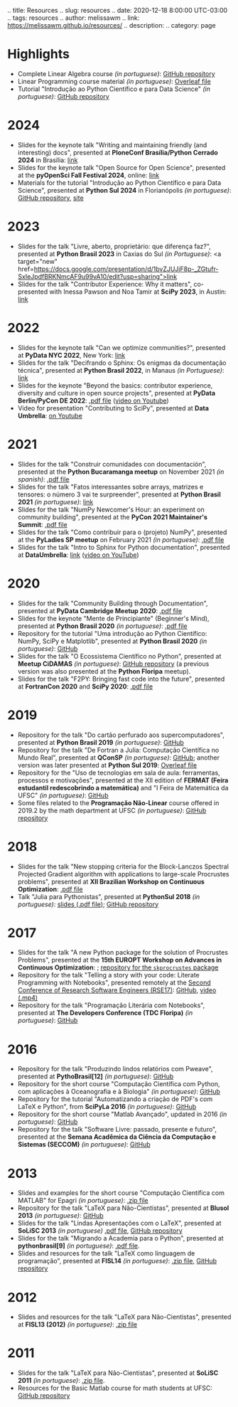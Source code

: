 .. title: Resources
.. slug: resources
.. date: 2020-12-18 8:00:00 UTC-03:00
.. tags: resources
.. author: melissawm
.. link: https://melissawm.github.io/resources/
.. description:
.. category: page

Highlights
==========

* Complete Linear Algebra course *(in portuguese)*: <a href="https://github.com/melissawm/algebralinear">GitHub repository</a>
* Linear Programming course material *(in portuguese)*: <a href="https://www.overleaf.com/read/kycmpxvpcznr">Overleaf file</a>
* Tutorial "Introdução ao Python Científico e para Data Science" *(in portuguese)*: <a href="https://github.com/melissawm/tutorial-pysul2024">GitHub repository</a>

2024
====

* Slides for the keynote talk "Writing and maintaining friendly (and interesting) docs", presented at **PloneConf Brasília/Python Cerrado 2024** in Brasília: <a href="https://docs.google.com/presentation/d/1ArNctAGwRyGIAYBlMreP0zUmV3Zs7Z2-E1eiGwgvF0Y/edit?usp=sharing">link</a>
* Slides for the keynote talk "Open Source for Open Science", presented at the **pyOpenSci Fall Festival 2024**, online: <a href="https://docs.google.com/presentation/d/1htgUtLG-XkpX2smWA8495zy7w2rZ0ckg/edit?usp=sharing&ouid=100285823011991353639&rtpof=true&sd=true">link</a>
* Materials for the tutorial "Introdução ao Python Científico e para Data Science", presented at **Python Sul 2024** in Florianópolis *(in portuguese)*: <a href="https://github.com/melissawm/tutorial-pysul2024">GitHub repository</a>, <a href="https://melissawm.github.io/tutorial-pysul2024">site</a>

2023
====

* Slides for the talk "Livre, aberto, proprietário: que diferença faz?", presented at **Python Brasil 2023** in Caxias do Sul *(in Portuguese)*: <a target="new" href=https://docs.google.com/presentation/d/1bvZJUJjF8p-_ZGtufr-SxIeJpdfBRKNmcAF9u99vA10/edit?usp=sharing">link</a>
* Slides for the talk "Contributor Experience: Why it matters", co-presented with Inessa Pawson and Noa Tamir at **SciPy 2023**, in Austin: <a href="https://docs.google.com/presentation/d/1WygGNSeMV_QNN8rM6pn4vFG-d-0txOakXJBn7ZaeCko/edit?usp=sharing">link</a>

2022
====

* Slides for the keynote talk "Can we optimize communities?", presented at **PyData NYC 2022**, New York: <a href="https://docs.google.com/presentation/d/1p_OP3YeETdL-GlkPyXVMFFLZrztUNVIvP5Yo4MdMj28/edit?usp=sharing">link</a>
* Slides for the talk "Decifrando o Sphinx: Os enigmas da documentação técnica", presented at **Python Brasil 2022**, in Manaus *(in Portuguese)*: <a href="https://docs.google.com/presentation/d/1Rs-X7e7HjTZSvP_EzV3280bdxQApGcDWp6r3W1FVVR0/edit?usp=sharing">link</a>
* Slides for the keynote "Beyond the basics: contributor experience, diversity and culture in open source projects", presented at **PyData Berlin/PyCon DE 2022**: <a target="new" href="https://drive.google.com/file/d/1Uxxk-BWF4JvpYn-pUQOIMujXA0d7x8zp/view?usp=sharing">.pdf file</a> (<a target="new" href="https://www.youtube.com/watch?v=lQWDRg99B6w">video on Youtube</a>)
* Video for presentation "Contributing to SciPy", presented at **Data Umbrella**: <a target="new" href="https://www.youtube.com/watch?v=V1FCSijy460">on Youtube</a>

2021
====

* Slides for the talk "Construir comunidades con documentación", presented at the **Python Bucaramanga meetup** on November 2021 *(in spanish)*: <a target="new" href="https://drive.google.com/file/d/1rlfaa-O1lyQlsT2H5m85_kzI6TQhrnke/view?usp=sharing">.pdf file</a>
* Slides for the talk "Fatos interessantes sobre arrays, matrizes e tensores: o número 3 vai te surpreender", presented at **Python Brasil 2021** *(in portuguese)*: <a target="new" href="https://hackmd.io/@melissawm/rkXK894Ad">link</a>
* Slides for the talk "NumPy Newcomer's Hour: an experiment on community building", presented at the **PyCon 2021 Maintainer's Summit**: <a target="new" href="https://drive.google.com/file/d/17AftTtrImsCiPWZL19zZPzBtV_R-MKlw/view?usp=sharing">.pdf file</a>
* Slides for the talk "Como contribuir para o (projeto) NumPy", presented at the **PyLadies SP meetup** on February 2021 *(in portuguese)*: <a target="new" href="https://drive.google.com/file/d/1JSffjA28-c4Mb7oclBLGZdBGQmzPCJo1/view?usp=sharing">.pdf file</a> 
* Slides for the talk "Intro to Sphinx for Python documentation", presented at **DataUmbrella**: <a target="new" href="https://hackmd.io/@melissawm/SkjCa3OkO#/">link</a> (<a target="new" href="https://www.youtube.com/watch?v=tXWscUSYdBs">video on YouTube</a>)

2020
====

* Slides for the talk "Community Building through Documentation", presented at **PyData Cambridge Meetup 2020**: <a target="new" href="https://drive.google.com/file/d/1bVJjklS_8bz5Tnd8uBfYQevzf6vedX2U/view?usp=sharing">.pdf file</a>
* Slides for the keynote "Mente de Principiante" (Beginner's Mind), presented at **Python Brasil 2020** *(in portuguese)*: <a target="new" href="https://drive.google.com/file/d/1TZI8a4R691Qn93Z_Cq8u-pnlyX_avaW1/view?usp=sharing">.pdf file</a>
* Repository for the tutorial "Uma introdução ao Python Científico: NumPy, SciPy e Matplotlib", presented at **Python Brasil 2020** *(in portuguese)*: <a target="new" href="https://github.com/melissawm/tutorial-pybr2020">GitHub</a>
* Slides for the talk "O Ecossistema Científico no Python", presented at **Meetup CiDAMAS** *(in portuguese)*: <a target="new" href="https://github.com/melissawm/intro-scipy-stack">GitHub repository</a> (a previous version was also presented at the **Python Floripa** meetup).
* Slides for the talk "F2PY: Bringing fast code into the future", presented at **FortranCon 2020** and **SciPy 2020**: <a target="new" href="https://drive.google.com/file/d/1VYE6hFEG25-rBwVTov9demlJu2XdAhzQ/view?usp=sharing">.pdf file</a>

2019
====

* Repository for the talk "Do cartão perfurado aos supercomputadores", presented at **Python Brasil 2019** *(in portuguese)*: <a target="new" href="https://github.com/melissawm/pybr2019">GitHub</a>
* Repository for the talk "De Fortran a Julia: Computação Científica no Mundo Real", presented at **QConSP** *(in portuguese)*: <a target="new" href="https://github.com/melissawm/realworldscicomp">GitHub</a>; another version was later presented at **Python Sul 2019**: <a target="new" href="https://www.overleaf.com/read/bvkpccfgzqyf">Overleaf file</a>
* Repository for the "Uso de tecnologias em sala de aula: ferramentas, processos e motivações", presented at the XII edition of **FERMAT (Feira estudantil redescobrindo a matemática)** and "I Feira de Matemática da UFSC" *(in portuguese)*: <a target="new" href="https://github.com/melissawm/fermat2019">GitHub</a>
* Some files related to the **Programação Não-Linear** course offered in 2019.2 by the math department at UFSC *(in portuguese)*: <a target="new" href="https://github.com/melissawm/programacaonaolinear">GitHub repository</a>

2018
====

* Slides for the talk "New stopping criteria for the Block-Lanczos Spectral Projected Gradient algorithm with applications to large-scale Procrustes problems", presented at **XII Brazilian Workshop on Continuous Optimization**: <a target="new" href="https://drive.google.com/file/d/1lGyvwTAkOkv0tIA76MAXOqxcawx-LSOp/view?usp=sharing">.pdf file</a>
* Talk "Julia para Pythonistas", presented at **PythonSul 2018** *(in portuguese)*: <a target="new" href="https://drive.google.com/file/d/1LIAlM_Nrg3LbF3iTiZcfO7f7vDP2fgNX/view?usp=sharing">slides (.pdf file)</a>; <a target="new" href="https://github.com/melissawm/juliapythonistas">GitHub repository</a>

2017
====

* Slides for the talk "A new Python package for the solution of Procrustes Problems", presented at the **15th EUROPT Workshop on Advances in Continuous Optimization**: <a target="new" href="https://drive.google.com/file/d/16YEe9HCf7AXWCZw9sbbmnqTTIdB9Pi0c/view?usp=sharing"></a>; <a href="https://github.com/melissawm/skprocrustes">repository for the `skprocrustes` package</a>
* Repository for the talk "Telling a story with your code: Literate Programming with Notebooks", presented remotely at the <a target="new" href="https://rse.ac.uk/conf2017/">Second Conference of Research Software Engineers (RSE17)</a>: <a target="new" href="https://github.com/melissawm/rse2017">GitHub</a>, <a target="new" href="https://drive.google.com/file/d/1mRfqP24tU_RRc0ntpZhM2Sb2q7sYARiv/view?usp=sharing">video (.mp4)</a>
* Repository for the talk "Programação Literária com Notebooks", presented at **The Developers Conference (TDC Floripa)** *(in portuguese)*: <a target="new" href="https://github.com/melissawm/lpwithnotebooks">GitHub</a>

2016
====

* Repository for the talk "Produzindo lindos relatórios com Pweave", presented at **PythoBrasil[12]** *(in portuguese)*: <a target="new" href="https://github.com/melissawm/pweave_pybr12">GitHub</a>
* Repository for the short course "Computação Científica com Python, com aplicações à Oceanografia e à Biologia" *(in portuguese)*: <a target="new" href="https://github.com/melissawm/oceanobiopython">GitHub</a>
* Repository for the tutorial "Automatizando a criação de PDF's com LaTeX e Python", from **SciPyLa 2016** *(in portuguese)*: <a target="new" href="https://github.com/melissawm/tutorialscipyla2016">GitHub</a>
* Repository for the short course "Matlab Avançado", updated in 2016 *(in portuguese)*: <a target="new" href="https://github.com/melissawm/curso_matlab">GitHub</a>
* Repository for the talk "Software Livre: passado, presente e futuro", presented at the **Semana Acadêmica da Ciência da Computação e Sistemas (SECCOM)** *(in portuguese)*: <a target="new" href="https://github.com/melissawm/palestrasoftwarelivre">GitHub</a>

2013
====

* Slides and examples for the short course "Computação Científica com MATLAB" for Epagri *(in portuguese)*: <a target="new" href="https://drive.google.com/file/d/1lGzm7icf_mdRWrHf5AhXtF_plZre_4zA/view?usp=sharing">.zip file</a>
* Repository for the talk "LaTeX para Não-Cientistas", presented at **Blusol 2013** *(in portuguese)*: <a target="new" href="https://github.com/melissawm/latexnaocientistas">GitHub</a>
* Slides for the talk "Lindas Apresentações com o LaTeX", presented at **SoLiSC 2013** *(in portuguese)* <a target="new" href="https://drive.google.com/file/d/1mqds210hkTTk7FkGHBLwsTxNOxkgJX6h/view?usp=sharing">.pdf file</a>, <a target="new" href="https://github.com/melissawm/lindasapresentacoes">GitHub repository</a>
* Slides for the talk "Migrando a Academia para o Python", presented at **pythonbrasil[9]** *(in portuguese)*: <a target="new" href="https://drive.google.com/file/d/1_WaIZ4RPEeYYWJvyAC2PO34JqMIOmiVq/view?usp=sharing">.pdf file</a>.
* Slides and resources for the talk "LaTeX como linguagem de programação", presented at **FISL14** *(in portuguese)*: <a target="new" href="https://drive.google.com/file/d/1VMJxLPq_5TUYX1qEOvy4JbNYth9FahXM/view?usp=sharing">.zip file</a>, <a href="http://github.com/melissawm/autolatex">GitHub repository</a>

2012
====
* Slides and resources for the talk "LaTeX para Não-Cientistas", presented at **FISL13 (2012)** *(in portuguese)*: <a target="new" href="https://drive.google.com/file/d/1vLOS8kwn4Nmwkv1gbABwR8ZC97tbwG5-/view?usp=sharing">.zip file</a>


2011
====

* Slides for the talk "LaTeX para Não-Cientistas", presented at **SoLiSC 2011** *(in portuguese)*: <a target="new" href="https://drive.google.com/file/d/1E3hKozhSy205_pFla_EdeezyspAw9ftX/view?usp=sharing">.zip file</a>.
* Resources for the Basic Matlab course for math students at UFSC: <a target="new" href="https://github.com/melissawm/matlabbasico">GitHub repository</a>

